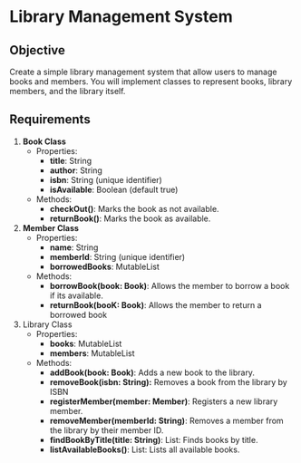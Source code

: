 # Library Management System

## Objective
Create a simple library management system that allow users to manage books and members. You will implement classes to represent books, library members, and the library itself.

## Requirements

1. **Book Class**
    - Properties:
      - **title**: String
      - **author**: String
      - **isbn**: String (unique identifier)
      - **isAvailable**: Boolean (default true)
    - Methods:
      - **checkOut()**: Marks the book as not available.
      - **returnBook()**: Marks the book as available.
2. **Member Class**
   - Properties:
     - **name**: String
     - **memberId**: String (unique identifier)
     - **borrowedBooks**: MutableList<Books>
   - Methods:
     - **borrowBook(book: Book)**: Allows the member to borrow a book if its available.
     - **returnBook(booK: Book)**: Allows the member to return a borrowed book
3. Library Class
   - Properties:
     - **books**: MutableList<Book>
     - **members**: MutableList<Member>
   - Methods:
     - **addBook(book: Book)**: Adds a new book to the library.
     - **removeBook(isbn: String):** Removes a book from the library by ISBN
     - **registerMember(member: Member)**: Registers a new library member.
     - **removeMember(memberId: String)**: Removes a member from the library by their member ID.
     - **findBookByTitle(title: String)**: List<Book>: Finds books by title.
     - **listAvailableBooks()**: List<Book>: Lists all available books.